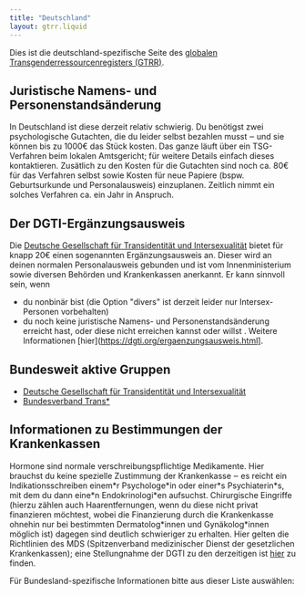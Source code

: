 ```yaml
---
title: "Deutschland"
layout: gtrr.liquid
---
```


Dies ist die deutschland-spezifische Seite des [globalen Transgenderressourcenregisters (GTRR)](../).

## Juristische Namens- und Personenstandsänderung
In Deutschland ist diese derzeit relativ schwierig. Du benötigst zwei psychologische Gutachten, die du leider selbst bezahlen musst ‒ und sie können bis zu 1000€ das Stück kosten. Das ganze läuft über ein TSG-Verfahren beim 
lokalen Amtsgericht; für weitere Details einfach dieses kontaktieren. Zusätlich zu den Kosten für die Gutachten sind noch ca. 80€ für das Verfahren selbst sowie Kosten für neue Papiere (bspw. Geburtsurkunde und 
Personalausweis) einzuplanen. Zeitlich nimmt ein solches Verfahren ca. ein Jahr in Anspruch.

## Der DGTI-Ergänzungsausweis
Die [Deutsche Gesellschaft für Transidentität und Intersexualität](https://dgti.org) bietet für knapp 20€ einen sogenannten Ergänzungsausweis an. Dieser wird an deinen normalen Personalausweis gebunden und ist vom 
Innenministerium sowie diversen Behörden und Krankenkassen anerkannt. Er kann sinnvoll sein, wenn
* du nonbinär bist (die Option "divers" ist derzeit leider nur Intersex-Personen vorbehalten)
* du noch keine juristische Namens- und Personenstandsänderung erreicht hast, oder diese nicht erreichen kannst oder willst
.
Weitere Informationen [hier](https://dgti.org/ergaenzungsausweis.html].

## Bundesweit aktive Gruppen
* [Deutsche Gesellschaft für Transidentität und Intersexualität](https://dgti.org)
* [Bundesverband Trans\*](https://www.bundesverband-trans.de)

## Informationen zu Bestimmungen der Krankenkassen
Hormone sind normale verschreibungspflichtige Medikamente. Hier brauchst du keine spezielle Zustimmung der Krankenkasse ‒ es reicht ein Indikationsschreiben einem\*r Psychologe\*in oder einer\*s Psychiaterin\*s, mit dem du 
dann eine\*n Endokrinologi\*en aufsuchst. Chirurgische Eingriffe (hierzu zählen auch Haarentfernungen, wenn du diese nicht privat finanzieren möchtest, wobei die Finanzierung durch die Krankenkasse ohnehin nur bei bestimmten 
Dermatolog\*innen und Gynäkolog\*innen möglich ist) dagegen sind deutlich schwieriger zu erhalten. Hier gelten die Richtlinien des MDS (Spitzenverband medizinischer Dienst der gesetzlichen Krankenkassen); eine 
Stellungnahme der DGTI zu den derzeitigen ist [hier](https://dgti.org/images/pdf/dgti_stellungnahme_mds_2020.pdf) zu finden.

Für Bundesland-spezifische Informationen bitte aus dieser Liste auswählen:
